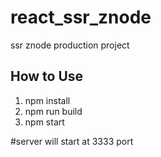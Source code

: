 # react_ssr_znode
ssr znode production project

## How to Use

1. npm install
2. npm run build
3. npm start

#server will start at 3333 port
